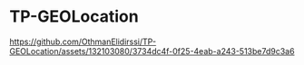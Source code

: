 # TP-GEOLocation



https://github.com/OthmanElidirssi/TP-GEOLocation/assets/132103080/3734dc4f-0f25-4eab-a243-513be7d9c3a6


